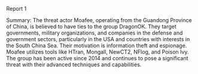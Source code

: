 
Report 1

Summary:
The threat actor Moafee, operating from the Guandong Province of China, is believed to have ties to the group DragonOK. They target governments, military organizations, and companies in the defense and government sectors, particularly in the USA and countries with interests in the South China Sea. Their motivation is information theft and espionage. Moafee utilizes tools like HTran, Mongall, NewCT2, NFlog, and Poison Ivy. The group has been active since 2014 and continues to pose a significant threat with their advanced techniques and capabilities.


